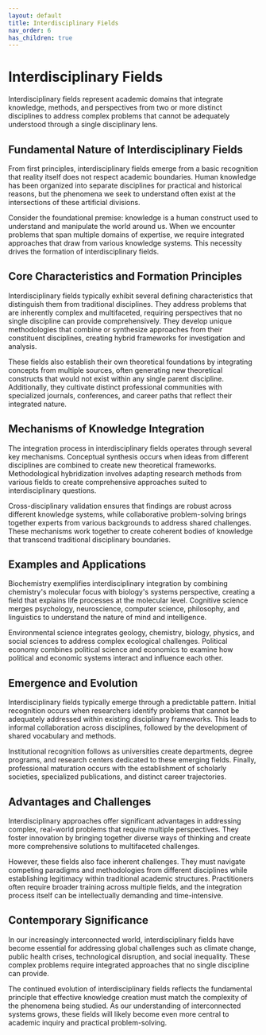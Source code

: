 ```yaml
---
layout: default
title: Interdisciplinary Fields
nav_order: 6
has_children: true
---
```


# Interdisciplinary Fields

Interdisciplinary fields represent academic domains that integrate knowledge, methods, and perspectives from two or more distinct disciplines to address complex problems that cannot be adequately understood through a single disciplinary lens.

## Fundamental Nature of Interdisciplinary Fields

From first principles, interdisciplinary fields emerge from a basic recognition that reality itself does not respect academic boundaries. Human knowledge has been organized into separate disciplines for practical and historical reasons, but the phenomena we seek to understand often exist at the intersections of these artificial divisions.

Consider the foundational premise: knowledge is a human construct used to understand and manipulate the world around us. When we encounter problems that span multiple domains of expertise, we require integrated approaches that draw from various knowledge systems. This necessity drives the formation of interdisciplinary fields.

## Core Characteristics and Formation Principles

Interdisciplinary fields typically exhibit several defining characteristics that distinguish them from traditional disciplines. They address problems that are inherently complex and multifaceted, requiring perspectives that no single discipline can provide comprehensively. They develop unique methodologies that combine or synthesize approaches from their constituent disciplines, creating hybrid frameworks for investigation and analysis.

These fields also establish their own theoretical foundations by integrating concepts from multiple sources, often generating new theoretical constructs that would not exist within any single parent discipline. Additionally, they cultivate distinct professional communities with specialized journals, conferences, and career paths that reflect their integrated nature.

## Mechanisms of Knowledge Integration

The integration process in interdisciplinary fields operates through several key mechanisms. Conceptual synthesis occurs when ideas from different disciplines are combined to create new theoretical frameworks. Methodological hybridization involves adapting research methods from various fields to create comprehensive approaches suited to interdisciplinary questions.

Cross-disciplinary validation ensures that findings are robust across different knowledge systems, while collaborative problem-solving brings together experts from various backgrounds to address shared challenges. These mechanisms work together to create coherent bodies of knowledge that transcend traditional disciplinary boundaries.

## Examples and Applications

Biochemistry exemplifies interdisciplinary integration by combining chemistry's molecular focus with biology's systems perspective, creating a field that explains life processes at the molecular level. Cognitive science merges psychology, neuroscience, computer science, philosophy, and linguistics to understand the nature of mind and intelligence.

Environmental science integrates geology, chemistry, biology, physics, and social sciences to address complex ecological challenges. Political economy combines political science and economics to examine how political and economic systems interact and influence each other.

## Emergence and Evolution

Interdisciplinary fields typically emerge through a predictable pattern. Initial recognition occurs when researchers identify problems that cannot be adequately addressed within existing disciplinary frameworks. This leads to informal collaboration across disciplines, followed by the development of shared vocabulary and methods.

Institutional recognition follows as universities create departments, degree programs, and research centers dedicated to these emerging fields. Finally, professional maturation occurs with the establishment of scholarly societies, specialized publications, and distinct career trajectories.

## Advantages and Challenges

Interdisciplinary approaches offer significant advantages in addressing complex, real-world problems that require multiple perspectives. They foster innovation by bringing together diverse ways of thinking and create more comprehensive solutions to multifaceted challenges.

However, these fields also face inherent challenges. They must navigate competing paradigms and methodologies from different disciplines while establishing legitimacy within traditional academic structures. Practitioners often require broader training across multiple fields, and the integration process itself can be intellectually demanding and time-intensive.

## Contemporary Significance

In our increasingly interconnected world, interdisciplinary fields have become essential for addressing global challenges such as climate change, public health crises, technological disruption, and social inequality. These complex problems require integrated approaches that no single discipline can provide.

The continued evolution of interdisciplinary fields reflects the fundamental principle that effective knowledge creation must match the complexity of the phenomena being studied. As our understanding of interconnected systems grows, these fields will likely become even more central to academic inquiry and practical problem-solving.
